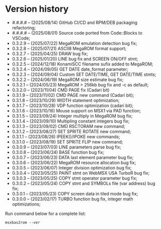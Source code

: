 # Version history

- #.#.#.# – (2025/08/14) GitHub CI/CD and RPM/DEB packaging refactoring;
- #.#.#.# – (2025/08/01) Source code ported from Code::Blocks to VSCode;
- 0.3.2.9 – (2025/07/22) MegaROM emulation detection bug fix;
- 0.3.2.8 – (2025/07/21) ASCII8 MegaROM format support;
- 0.3.2.7 – (2025/04/25) DRAW bug fix;
- 0.3.2.6 – (2025/01/20) LINE bug fix and SCREEN ON/OFF stmt;
- 0.3.2.5 – (2024/12/18) KonamiSCC filename sufix added to MegaROM;
- 0.3.2.4 – (2024/09/05) GET DATE date_format parameter;
- 0.3.2.3 – (2024/09/04) Custom SET DATE/TIME, GET DATE/TIME stmts;
- 0.3.2.2 – (2024/06/19) MegaROM size estimate bug fix;
- 0.3.2.1 – (2024/05/23) MegaROM > 256kb bug fix and -c as default;
- 0.3.2.0 – (2023/11/04) CMD PAGE fix (Cadari bit)
- 0.3.1.9 – (2023/11/02) CMD PAGE new command (Cadari bit);
- 0.3.1.8 – (2023/10/29) WIDTH statement optimization;
- 0.3.1.7 – (2023/10/28) VDP function optimization (cadari bit);
- 0.3.1.6 – (2023/10/16) Mouse support on MSX1 via PAD function;
- 0.3.1.5 – (2023/09/24) Integer multiply in MegaROM bug fix;
- 0.3.1.4 – (2023/09/10) Multipling constant integers bug fix;
- 0.3.1.3 – (2023/09/02) CMD RSCTORAM new command;
- 0.3.1.2 – (2023/08/27) SET SPRITE ROTATE new command;
- 0.3.1.1 – (2023/08/26) IPEEK()/IPOKE new commands;
- 0.3.1.0 – (2023/08/19) SET SPRITE FLIP new command;
- 0.3.0.9 – (2023/07/03) LINE parameters parse bug fix;
- 0.3.0.8 – (2023/06/24) BASE function bug fix;
- 0.3.0.7 – (2023/06/23) DATA last element parameter bug fix;
- 0.3.0.6 – (2023/06/22) MegaROM resource allocation bug fix;
- 0.3.0.5 – (2023/06/07) Integer division optimization bug fix;
- 0.3.0.4 – (2023/05/25) PAINT stmt on WebMSX USA TurboR bug fix;
- 0.3.0.3 – (2023/05/25) COPY stmt operator parameter bug fix;
- 0.3.0.2 – (2023/05/24) COPY stmt and SYMBOLs file (var address) bug fix;
- 0.3.0.1 – (2023/05/23) COPY screen data in tiled mode bug fix;
- 0.3.0.0 – (2023/02/17) TURBO function bug fix, integer math optimizations;

Run command below for a complete list:

    msxbas2rom --ver
